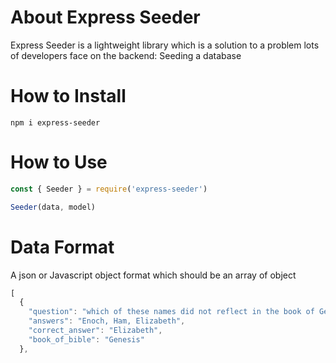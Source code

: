 # About Express Seeder

Express Seeder is a lightweight library which is a solution to a problem lots of developers face on the backend:
Seeding a database

# How to Install
```
npm i express-seeder
```

# How to Use
```javascript
const { Seeder } = require('express-seeder')

Seeder(data, model)
```

# Data Format
A json or Javascript object format which should be an array of object
```javascript
[
  {
    "question": "which of these names did not reflect in the book of Genesis?",
    "answers": "Enoch, Ham, Elizabeth",
    "correct_answer": "Elizabeth",
    "book_of_bible": "Genesis"
  },
```

